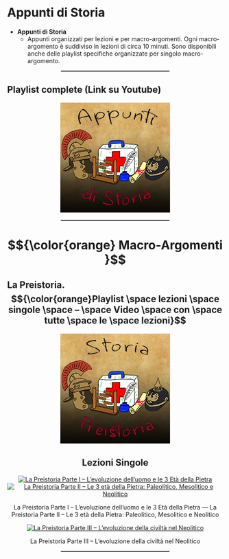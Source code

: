 # **Appunti di Storia**

 - **Appunti di Storia**
   - Appunti organizzati per lezioni e per macro-argomenti. Ogni macro-argomento è suddiviso in lezioni di circa 10 minuti. Sono disponibili anche delle playlist specifiche organizzate per singolo macro-argomento.

<div align="center">
  <hr style="width: 50%; border: 1px solid #808080;">
</div>

## **Playlist complete (Link su Youtube)**

<div align="center">
  <a href="https://www.youtube.com/watch?v=IzSPQYL99j0&list=PL8nSPrZb28LTzeXcnYToeVY11sh7hSgZG">
    <img src="./Immagini/Appunti_di_Storia_256.jpg" alt="Appunti di Storia">
  </a>
</div>

<div align="center">
  <hr style="width: 50%; border: 1px solid #808080;">
</div>

#  **$${\color{orange} Macro-Argomenti }$$**

## **La Preistoria. $${\color{orange}Playlist \space lezioni \space singole \space – \space Video \space con \space tutte \space le \space lezioni}$$**

<div align="center">
  <a href="https://www.youtube.com/watch?v=pDMseQUFgZU&list=PL8nSPrZb28LSpeJWoVcTWSg6RmfV5D7D-">
    <img src="./Immagini/10_Preistoria.jpg" alt="La Preistoria">
  </a>
</div>

<div align="center">
  <h2>Lezioni Singole</h2>
</div>

<div align="center">
  <a href="https://www.youtube.com/watch?v=pDMseQUFgZU&list=PL8nSPrZb28LSpeJWoVcTWSg6RmfV5D7D-">
    <img src="https://i.ytimg.com/vi/pDMseQUFgZU/maxresdefault.jpg" alt="La Preistoria Parte I – L’evoluzione dell’uomo e le 3 Età della Pietra" height="256">
  </a>

  <a href="https://www.youtube.com/watch?v=IzSPQYL99j0&list=PL8nSPrZb28LSpeJWoVcTWSg6RmfV5D7D-">
    <img src="https://i.ytimg.com/vi/IzSPQYL99j0/maxresdefault.jpg" alt="La Preistoria Parte II – Le 3 età della Pietra: Paleolitico, Mesolitico e Neolitico" height="256">
  </a>

  <p>La Preistoria Parte I – L’evoluzione dell’uomo e le 3 Età della Pietra — La Preistoria Parte II – Le 3 età della Pietra: Paleolitico, Mesolitico e Neolitico</p>

  <a href="https://www.youtube.com/watch?v=UbaJdL_ODLA&list=PL8nSPrZb28LSpeJWoVcTWSg6RmfV5D7D-">
    <img src="https://i.ytimg.com/vi/UbaJdL_ODLA/maxresdefault.jpg" alt="La Preistoria Parte III – L’evoluzione della civiltà nel Neolitico" height="256">
  </a>

  <p>La Preistoria Parte III – L’evoluzione della civiltà nel Neolitico</p>
</div>

<div align="center">
  <hr style="width: 50%; border: 1px solid #808080;">
</div>
